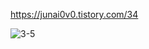 https://junai0v0.tistory.com/34

![3-5](https://github.com/InitTester/2024-study/assets/148026641/ecc6477f-6f64-405b-8ddf-aa6acb7ceb06)

